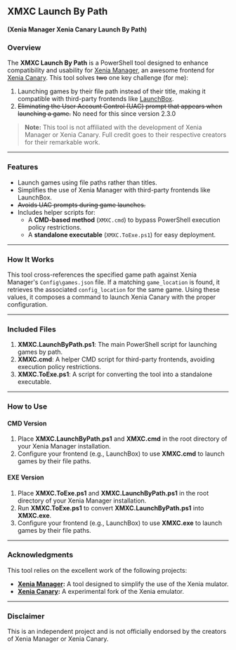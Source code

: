 ## XMXC Launch By Path
#### (Xenia Manager Xenia Canary Launch By Path)

### Overview

The **XMXC Launch By Path** is a PowerShell tool designed to enhance compatibility and usability for [Xenia Manager](https://github.com/xenia-manager/xenia-manager), an awesome frontend for [Xenia Canary](https://github.com/xenia-canary/xenia-canary). This tool solves ~~two~~ one key challenge (for me):

1. Launching games by their file path instead of their title, making it compatible with third-party frontends like [LaunchBox](https://www.launchbox-app.com/).
2. ~~Eliminating the User Account Control (UAC) prompt that appears when launching a game.~~ No need for this since version 2.3.0

> **Note:** This tool is not affiliated with the development of Xenia Manager or Xenia Canary. Full credit goes to their respective creators for their remarkable work.

---

### Features

- Launch games using file paths rather than titles.
- Simplifies the use of Xenia Manager with third-party frontends like LaunchBox.
- ~~Avoids UAC prompts during game launches.~~
- Includes helper scripts for:
  - A **CMD-based method** (`XMXC.cmd`) to bypass PowerShell execution policy restrictions.
  - A **standalone executable** (`XMXC.ToExe.ps1`) for easy deployment.

---

### How It Works

This tool cross-references the specified game path against Xenia Manager's `Config\games.json` file. If a matching `game_location` is found, it retrieves the associated `config_location` for the same game. Using these values, it composes a command to launch Xenia Canary with the proper configuration.

---

### Included Files

1. **XMXC.LaunchByPath.ps1**: The main PowerShell script for launching games by path.
2. **XMXC.cmd**: A helper CMD script for third-party frontends, avoiding execution policy restrictions.
3. **XMXC.ToExe.ps1**: A script for converting the tool into a standalone executable.

---

### How to Use

#### **CMD Version**
1. Place **XMXC.LaunchByPath.ps1** and **XMXC.cmd** in the root directory of your Xenia Manager installation.
2. Configure your frontend (e.g., LaunchBox) to use **XMXC.cmd** to launch games by their file paths.

#### **EXE Version**
1. Place **XMXC.ToExe.ps1** and **XMXC.LaunchByPath.ps1** in the root directory of your Xenia Manager installation.
2. Run **XMXC.ToExe.ps1** to convert **XMXC.LaunchByPath.ps1** into **XMXC.exe**.
3. Configure your frontend (e.g., LaunchBox) to use **XMXC.exe** to launch games by their file paths.

---

### Acknowledgments

This tool relies on the excellent work of the following projects:

- **[Xenia Manager](https://github.com/xenia-manager/xenia-manager):** A tool designed to simplify the use of the Xenia mulator.
- **[Xenia Canary](https://github.com/xenia-canary/xenia-canary):** A experimental fork of the Xenia emulator.

---

### Disclaimer

This is an independent project and is not officially endorsed by the creators of Xenia Manager or Xenia Canary.
